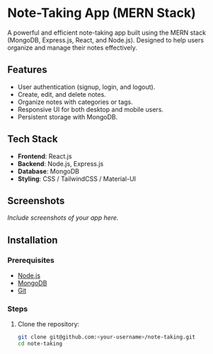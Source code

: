 # Note-Taking App (MERN Stack)

A powerful and efficient note-taking app built using the MERN stack (MongoDB, Express.js, React, and Node.js). Designed to help users organize and manage their notes effectively.

## Features

- User authentication (signup, login, and logout).
- Create, edit, and delete notes.
- Organize notes with categories or tags.
- Responsive UI for both desktop and mobile users.
- Persistent storage with MongoDB.

## Tech Stack

- **Frontend**: React.js
- **Backend**: Node.js, Express.js
- **Database**: MongoDB
- **Styling**: CSS / TailwindCSS / Material-UI

## Screenshots

*Include screenshots of your app here.*

## Installation

### Prerequisites

- [Node.js](https://nodejs.org/)
- [MongoDB](https://www.mongodb.com/)
- [Git](https://git-scm.com/)

### Steps

1. Clone the repository:
   ```bash
   git clone git@github.com:<your-username>/note-taking.git
   cd note-taking
